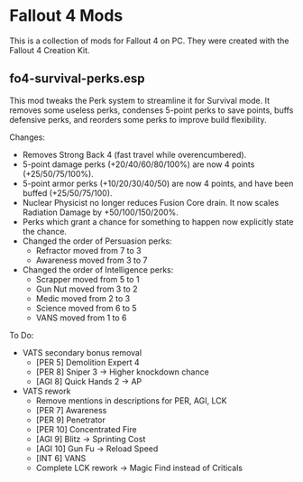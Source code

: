 # Fallout 4 Mods

This is a collection of mods for Fallout 4 on PC. They were created with the Fallout 4 Creation Kit.

## fo4-survival-perks.esp

This mod tweaks the Perk system to streamline it for Survival mode. It removes some useless perks, condenses 5-point perks to save points, buffs defensive perks, and reorders some perks to improve build flexibility.

Changes:
- Removes Strong Back 4 (fast travel while overencumbered).
- 5-point damage perks (+20/40/60/80/100%) are now 4 points (+25/50/75/100%).
- 5-point armor perks (+10/20/30/40/50) are now 4 points, and have been buffed (+25/50/75/100).
- Nuclear Physicist no longer reduces Fusion Core drain. It now scales Radiation Damage by +50/100/150/200%.
- Perks which grant a chance for something to happen now explicitly state the chance.
- Changed the order of Persuasion perks:
  - Refractor moved from 7 to 3
  - Awareness moved from 3 to 7
- Changed the order of Intelligence perks:
  - Scrapper moved from 5 to 1
  - Gun Nut moved from 3 to 2
  - Medic moved from 2 to 3
  - Science moved from 6 to 5
  - VANS moved from 1 to 6

To Do:
- VATS secondary bonus removal
  - [PER 5] Demolition Expert 4
  - [PER 8] Sniper 3 -> Higher knockdown chance
  - [AGI 8] Quick Hands 2 -> AP
- VATS rework
  - Remove mentions in descriptions for PER, AGI, LCK
  - [PER 7] Awareness
  - [PER 9] Penetrator
  - [PER 10] Concentrated Fire
  - [AGI 9] Blitz -> Sprinting Cost
  - [AGI 10] Gun Fu -> Reload Speed
  - [INT 6] VANS
  - Complete LCK rework -> Magic Find instead of Criticals